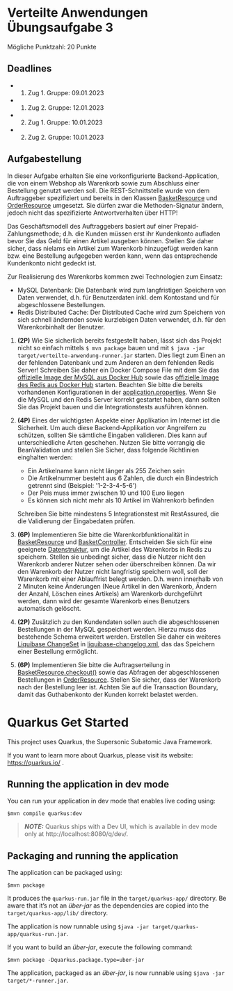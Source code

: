 # Verteilte Anwendungen Übungsaufgabe 3

Mögliche Punktzahl: 20 Punkte

## Deadlines

- 1. Zug 1. Gruppe: 09.01.2023
- 1. Zug 2. Gruppe: 12.01.2023
- 2. Zug 1. Gruppe: 10.01.2023
- 2. Zug 2. Gruppe: 10.01.2023 

## Aufgabestellung
In dieser Aufgabe erhalten Sie eine vorkonfigurierte Backend-Application, die von einem Webshop als Warenkorb sowie zum Abschluss einer Bestellung genutzt werden soll.
Die REST-Schnittstelle wurde von dem Auftraggeber spezifiziert und bereits in den Klassen
[BasketResource](src/main/java/de/berlin/htw/boundary/BasketResource.java) und
[OrderResource](src/main/java/de/berlin/htw/boundary/OrderResource.java)
umgesetzt.
Sie dürfen zwar die Methoden-Signatur ändern, jedoch nicht das spezifizierte Antwortverhalten über HTTP!

Das Geschäftsmodell des Auftraggebers basiert auf einer
Prepaid-Zahlungsmethode; d.h. die Kunden müssen erst ihr Kundenkonto aufladen bevor Sie das Geld für einen Artikel ausgeben können. 
Stellen Sie daher sicher, dass nielams ein Artikel zum Warenkorb hinzugefügt werden kann bzw. eine Bestellung aufgegeben werden kann, wenn das entsprechende Kundenkonto nicht gedeckt ist.

Zur Realisierung des Warenkorbs kommen zwei Technologien zum Einsatz:
- MySQL Datenbank: Die Datenbank wird zum langfristigen Speichern von Daten verwendet,
d.h. für Benutzerdaten inkl. dem Kontostand und für abgeschlossene Bestellungen.
- Redis Distributed Cache: Der Distributed Cache wird zum Speichern von sich schnell ändernden
sowie kurzlebigen Daten verwendet, d.h. für den Warenkorbinhalt der Benutzer.

1.  **(2P)** Wie Sie sicherlich bereits festgestellt haben, lässt sich das Projekt nicht so einfach mittels ``$ mvn package`` bauen und mit ``$ java -jar target/verteilte-anwendung-runner.jar`` starten. Dies liegt zum Einen an der fehlenden Datenbank und zum Anderen an dem fehlenden Redis Server! Schreiben Sie daher ein Docker Compose File mit dem Sie das
[offizielle Image der MySQL aus Docker Hub](https://hub.docker.com/_/mysql) sowie das
[offizielle Image des Redis aus Docker Hub](https://hub.docker.com/_/redis)
starten. Beachten Sie bitte die bereits vorhandenen Konfigurationen in der 
[application.properties](src/main/resources/application.properties). Wenn Sie die MySQL und den Redis Server korrekt gestartet haben, dann sollten Sie das Projekt bauen und die Integrationstests ausführen können.

2.  **(4P)** Eines der wichtigsten Aspekte einer Applikation im Internet ist die Sicherheit. Um auch diese Backend-Applikation vor Angreifern zu schützen, sollten Sie sämtliche Eingaben validieren. Dies kann auf unterschiedliche Arten geschehen. Nutzen Sie bitte vorrangig die BeanValidation und stellen Sie Sicher, dass folgende Richtlinien einghalten werden:
    - Ein Artikelname kann nicht länger als 255 Zeichen sein
    - Die Artikelnummer besteht aus 6 Zahlen, die durch ein Bindestrich getrennt sind (Beispiel: '1-2-3-4-5-6')
    - Der Peis muss immer zwischen 10 und 100 Euro liegen
    - Es können sich nicht mehr als 10 Artikel im Wahrenkorb befinden

    Schreiben Sie bitte mindestens 5 Integrationstest mit RestAssured, 
    die die Validierung der Eingabedaten prüfen.

3.  **(6P)** Implementieren Sie bitte die Warenkorbfunktionalität in
[BasketResource](src/main/java/de/berlin/htw/boundary/BasketResource.java) und
[BasketController](src/main/java/de/berlin/htw/control/BasketController.java).
Entscheiden Sie sich für eine geeignete [Datenstruktur](https://redis.io/docs/data-types/),
um die Artikel des Warenkorbs in Redis zu speichern.
Stellen sie unbedingt sicher, dass die Nutzer nicht den Warenkorb anderer Nutzer sehen 
oder überschreiben können.
Da wir den Warenkorb der Nutzer nicht langfristig speichern woll,
soll der Warenkorb mit einer Ablauffrist belegt werden. 
D.h. wenn innerhalb von 2 Minuten keine Änderungen (Neue Artikel in den Warenkorb,
Ändern der Anzahl, Löschen eines Artikels) am Warenkorb durchgeführt werden,
dann wird der gesamte Warenkorb eines Benutzers automatisch gelöscht.

4.  **(2P)** Zusätzlich zu den Kundendaten sollen auch
die abgeschlossenen Bestellungen in der MySQL gespeichert werden.
Hierzu muss das bestehende Schema erweitert werden.
Erstellen Sie daher ein weiteres 
[Liquibase ChangeSet](https://docs.liquibase.com/concepts/changelogs/xml-format.html) in 
[liquibase-changelog.xml](backend/src/main/resources/META-INF/liquibase-changelog.xml), das das Speichern einer Bestellung ermöglicht.

5.  **(6P)** Implementieren Sie bitte die Auftragserteilung in
[BasketResource.checkout()](src/main/java/de/berlin/htw/boundary/BasketResource.java) 
sowie das Abfragen der abgeschlossenen Bestellungen in
[OrderResource](src/main/java/de/berlin/htw/boundary/OrderResource.java).
Stellen Sie sicher, dass der Warenkorb nach der Bestellung leer ist.
Achten Sie auf die Transaction Boundary, damit
das Guthabenkonto der Kunden korrekt belastet werden. 


# Quarkus Get Started

This project uses Quarkus, the Supersonic Subatomic Java Framework.

If you want to learn more about Quarkus, please visit its website: https://quarkus.io/ .

## Running the application in dev mode

You can run your application in dev mode that enables live coding using:
```shell script
$mvn compile quarkus:dev
```

> **_NOTE:_**  Quarkus ships with a Dev UI, which is available in dev mode only at http://localhost:8080/q/dev/.

## Packaging and running the application

The application can be packaged using:
```shell script
$mvn package
```
It produces the `quarkus-run.jar` file in the `target/quarkus-app/` directory.
Be aware that it’s not an _über-jar_ as the dependencies are copied into the `target/quarkus-app/lib/` directory.

The application is now runnable using `$java -jar target/quarkus-app/quarkus-run.jar`.

If you want to build an _über-jar_, execute the following command:
```shell script
$mvn package -Dquarkus.package.type=uber-jar
```

The application, packaged as an _über-jar_, is now runnable using `$java -jar target/*-runner.jar`.
